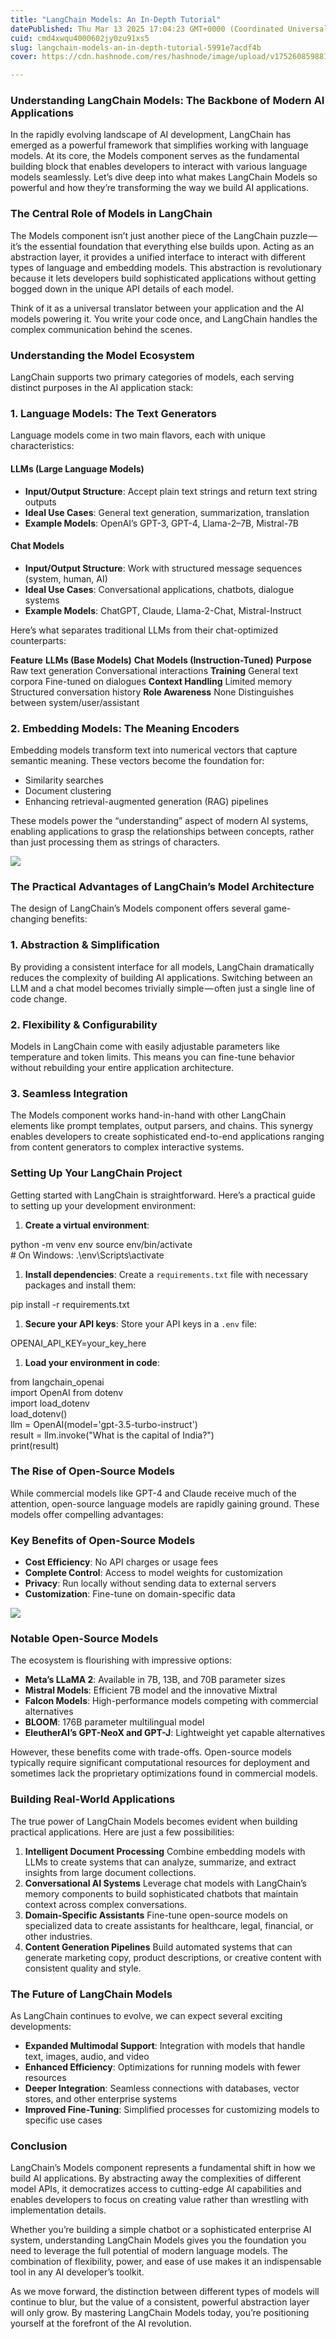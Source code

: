 ```yaml
---
title: "LangChain Models: An In-Depth Tutorial"
datePublished: Thu Mar 13 2025 17:04:23 GMT+0000 (Coordinated Universal Time)
cuid: cmd4xwqu4000602jy0zu91xs5
slug: langchain-models-an-in-depth-tutorial-5991e7acdf4b
cover: https://cdn.hashnode.com/res/hashnode/image/upload/v1752608598811/2619627b-f8bc-4f1a-ab51-447ee7db7e9b.png

---
```


### Understanding LangChain Models: The Backbone of Modern AI Applications

In the rapidly evolving landscape of AI development, LangChain has emerged as a powerful framework that simplifies working with language models. At its core, the Models component serves as the fundamental building block that enables developers to interact with various language models seamlessly. Let’s dive deep into what makes LangChain Models so powerful and how they’re transforming the way we build AI applications.

### The Central Role of Models in LangChain

The Models component isn’t just another piece of the LangChain puzzle — it’s the essential foundation that everything else builds upon. Acting as an abstraction layer, it provides a unified interface to interact with different types of language and embedding models. This abstraction is revolutionary because it lets developers build sophisticated applications without getting bogged down in the unique API details of each model.

Think of it as a universal translator between your application and the AI models powering it. You write your code once, and LangChain handles the complex communication behind the scenes.

### Understanding the Model Ecosystem

LangChain supports two primary categories of models, each serving distinct purposes in the AI application stack:

### 1\. Language Models: The Text Generators

Language models come in two main flavors, each with unique characteristics:

#### LLMs (Large Language Models)

*   **Input/Output Structure**: Accept plain text strings and return text string outputs
*   **Ideal Use Cases**: General text generation, summarization, translation
*   **Example Models**: OpenAI’s GPT-3, GPT-4, Llama-2–7B, Mistral-7B

#### Chat Models

*   **Input/Output Structure**: Work with structured message sequences (system, human, AI)
*   **Ideal Use Cases**: Conversational applications, chatbots, dialogue systems
*   **Example Models**: ChatGPT, Claude, Llama-2-Chat, Mistral-Instruct

Here’s what separates traditional LLMs from their chat-optimized counterparts:

**Feature** **LLMs (Base Models)** **Chat Models (Instruction-Tuned)** **Purpose** Raw text generation Conversational interactions **Training** General text corpora Fine-tuned on dialogues **Context Handling** Limited memory Structured conversation history **Role Awareness** None Distinguishes between system/user/assistant

### 2\. Embedding Models: The Meaning Encoders

Embedding models transform text into numerical vectors that capture semantic meaning. These vectors become the foundation for:

*   Similarity searches
*   Document clustering
*   Enhancing retrieval-augmented generation (RAG) pipelines

These models power the “understanding” aspect of modern AI systems, enabling applications to grasp the relationships between concepts, rather than just processing them as strings of characters.

![](https://cdn.hashnode.com/res/hashnode/image/upload/v1752608596315/49829bb2-e0c1-402c-872a-f19d724a6d6c.png)

### The Practical Advantages of LangChain’s Model Architecture

The design of LangChain’s Models component offers several game-changing benefits:

### 1\. Abstraction & Simplification

By providing a consistent interface for all models, LangChain dramatically reduces the complexity of building AI applications. Switching between an LLM and a chat model becomes trivially simple — often just a single line of code change.

### 2\. Flexibility & Configurability

Models in LangChain come with easily adjustable parameters like temperature and token limits. This means you can fine-tune behavior without rebuilding your entire application architecture.

### 3\. Seamless Integration

The Models component works hand-in-hand with other LangChain elements like prompt templates, output parsers, and chains. This synergy enables developers to create sophisticated end-to-end applications ranging from content generators to complex interactive systems.

### Setting Up Your LangChain Project

Getting started with LangChain is straightforward. Here’s a practical guide to setting up your development environment:

1.  **Create a virtual environment**:

python -m venv env source env/bin/activate    
\# On Windows: .\\env\\Scripts\\activate

1.  **Install dependencies**: Create a `requirements.txt` file with necessary packages and install them:

pip install -r requirements.txt

1.  **Secure your API keys**: Store your API keys in a `.env` file:

OPENAI\_API\_KEY\=your\_key\_here

1.  **Load your environment in code**:

from langchain\_openai   
import OpenAI from dotenv   
import load\_dotenv    
load\_dotenv()    
llm = OpenAI(model='gpt-3.5-turbo-instruct')   
result = llm.invoke("What is the capital of India?")   
print(result)

### The Rise of Open-Source Models

While commercial models like GPT-4 and Claude receive much of the attention, open-source language models are rapidly gaining ground. These models offer compelling advantages:

### Key Benefits of Open-Source Models

*   **Cost Efficiency**: No API charges or usage fees
*   **Complete Control**: Access to model weights for customization
*   **Privacy**: Run locally without sending data to external servers
*   **Customization**: Fine-tune on domain-specific data

![](https://cdn.hashnode.com/res/hashnode/image/upload/v1752608597575/db5783cb-7779-4b1f-ae77-faec86db5853.png)

### Notable Open-Source Models

The ecosystem is flourishing with impressive options:

*   **Meta’s LLaMA 2**: Available in 7B, 13B, and 70B parameter sizes
*   **Mistral Models**: Efficient 7B model and the innovative Mixtral
*   **Falcon Models**: High-performance models competing with commercial alternatives
*   **BLOOM**: 176B parameter multilingual model
*   **EleutherAI’s GPT-NeoX and GPT-J**: Lightweight yet capable alternatives

However, these benefits come with trade-offs. Open-source models typically require significant computational resources for deployment and sometimes lack the proprietary optimizations found in commercial models.

### Building Real-World Applications

The true power of LangChain Models becomes evident when building practical applications. Here are just a few possibilities:

1.  **Intelligent Document Processing** Combine embedding models with LLMs to create systems that can analyze, summarize, and extract insights from large document collections.
2.  **Conversational AI Systems** Leverage chat models with LangChain’s memory components to build sophisticated chatbots that maintain context across complex conversations.
3.  **Domain-Specific Assistants** Fine-tune open-source models on specialized data to create assistants for healthcare, legal, financial, or other industries.
4.  **Content Generation Pipelines** Build automated systems that can generate marketing copy, product descriptions, or creative content with consistent quality and style.

### The Future of LangChain Models

As LangChain continues to evolve, we can expect several exciting developments:

*   **Expanded Multimodal Support**: Integration with models that handle text, images, audio, and video
*   **Enhanced Efficiency**: Optimizations for running models with fewer resources
*   **Deeper Integration**: Seamless connections with databases, vector stores, and other enterprise systems
*   **Improved Fine-Tuning**: Simplified processes for customizing models to specific use cases

### Conclusion

LangChain’s Models component represents a fundamental shift in how we build AI applications. By abstracting away the complexities of different model APIs, it democratizes access to cutting-edge AI capabilities and enables developers to focus on creating value rather than wrestling with implementation details.

Whether you’re building a simple chatbot or a sophisticated enterprise AI system, understanding LangChain Models gives you the foundation you need to leverage the full potential of modern language models. The combination of flexibility, power, and ease of use makes it an indispensable tool in any AI developer’s toolkit.

As we move forward, the distinction between different types of models will continue to blur, but the value of a consistent, powerful abstraction layer will only grow. By mastering LangChain Models today, you’re positioning yourself at the forefront of the AI revolution.